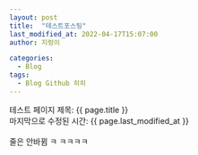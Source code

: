 ```yaml
---
layout: post
title:  "테스트포스팅"
last_modified_at: 2022-04-17T15:07:00
author: 지렁이

categories:
  - Blog
tags:
  - Blog Github 히히
---
```


테스트 페이지
제목: {{ page.title }}
<br>
마지막으로 수정된 시간: {{ page.last_modified_at }}
<br>
<br>
줄은 안바뀜 ㅋ
ㅋㅋㅋㅋ
